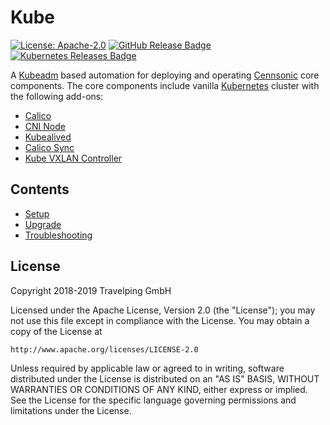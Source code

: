 # Kube

[![License: Apache-2.0][Apache 2.0 Badge]][Apache 2.0]
[![GitHub Release Badge]][GitHub Releases]
[![Kubernetes Releases Badge]][Kubernetes Releases]

A [Kubeadm] based automation for deploying and operating [Cennsonic] core
components. The core components include vanilla [Kubernetes] cluster with the
following add-ons:

* [Calico]
* [CNI Node]
* [Kubealived]
* [Calico Sync]
* [Kube VXLAN Controller]

## Contents

* [Setup]
* [Upgrade]
* [Troubleshooting]

## License

Copyright 2018-2019 Travelping GmbH

Licensed under the Apache License, Version 2.0 (the "License");
you may not use this file except in compliance with the License.
You may obtain a copy of the License at

    http://www.apache.org/licenses/LICENSE-2.0

Unless required by applicable law or agreed to in writing, software
distributed under the License is distributed on an "AS IS" BASIS,
WITHOUT WARRANTIES OR CONDITIONS OF ANY KIND, either express or implied.
See the License for the specific language governing permissions and
limitations under the License.

<!-- Links -->

[Calico]: https://docs.projectcalico.org/v3.5/introduction
[Kubeadm]: https://kubernetes.io/docs/setup/independent/high-availability
[CNI Node]: https://github.com/openvnf/cni-node
[Cennsonic]: https://github.com/travelping/cennsonic
[Keepalived]: http://keepalived.org
[Kubealived]: https://github.com/openvnf/kubealived
[Kubernetes]: https://kubernetes.io
[Calico Sync]: https://github.com/openvnf/calico-sync
[Kube VXLAN Controller]: https://github.com/openvnf/kube-vxlan-controller

[Setup]: docs/setup.md
[Upgrade]: docs/upgrade.md
[Troubleshooting]: docs/troubleshooting.md

<!-- Badges -->

[Apache 2.0]: https://opensource.org/licenses/Apache-2.0
[Apache 2.0 Badge]: https://img.shields.io/badge/License-Apache%202.0-yellowgreen.svg?style=flat-square
[GitHub Releases]: https://github.com/travelping/cennsonic/releases
[GitHub Release Badge]: https://img.shields.io/github/release/travelping/cennsonic/all.svg?style=flat-square
[Kubernetes Releases]: https://github.com/kubernetes/kubernetes/releases
[Kubernetes Releases Badge]: https://img.shields.io/badge/Kubernetes-1.12.x-306CE6.svg?style=flat-square
